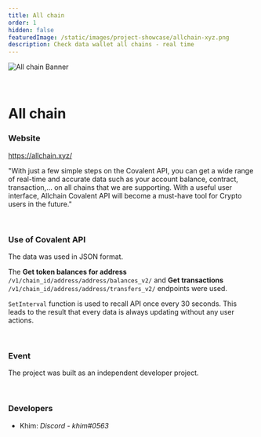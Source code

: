 ```yaml
---
title: All chain
order: 1
hidden: false
featuredImage: /static/images/project-showcase/allchain-xyz.png
description: Check data wallet all chains - real time
---
```


![All chain Banner](/static/images/project-showcase/allchain-xyz.png)

&nbsp;

# All chain

### Website

https://allchain.xyz/

<Aside>

"With just a few simple steps on the Covalent API, you can get a wide range of real-time and accurate data such as your account balance, contract, transaction,… on all chains that we are supporting.
With a useful user interface, Allchain Covalent API will become a must-have tool for Crypto users in the future."

</Aside>

&nbsp;

### Use of Covalent API

The data was used in JSON format.

The **Get token balances for address** `/v1/chain_id/address/address/balances_v2/` and **Get transactions** `/v1/chain_id/address/address/transfers_v2/` endpoints were used.

`SetInterval` function is used to recall API once every 30 seconds. This leads to the result that every data is always updating without any user actions.

&nbsp;

### Event

The project was built as an independent developer project.

&nbsp;

### Developers

- Khim: _Discord - khim#0563_
